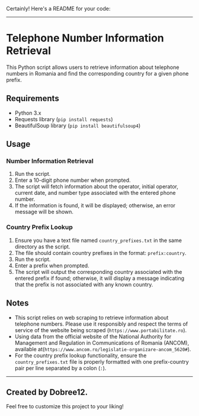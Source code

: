 Certainly! Here's a README for your code:

---

# Telephone Number Information Retrieval

This Python script allows users to retrieve information about telephone numbers in Romania and find the corresponding country for a given phone prefix.

## Requirements

- Python 3.x
- Requests library (`pip install requests`)
- BeautifulSoup library (`pip install beautifulsoup4`)

## Usage

### Number Information Retrieval

1. Run the script.
2. Enter a 10-digit phone number when prompted.
3. The script will fetch information about the operator, initial operator, current date, and number type associated with the entered phone number.
4. If the information is found, it will be displayed; otherwise, an error message will be shown.

### Country Prefix Lookup

1. Ensure you have a text file named `country_prefixes.txt` in the same directory as the script.
2. The file should contain country prefixes in the format: `prefix:country`.
3. Run the script.
4. Enter a prefix when prompted.
5. The script will output the corresponding country associated with the entered prefix if found; otherwise, it will display a message indicating that the prefix is not associated with any known country.

## Notes

- This script relies on web scraping to retrieve information about telephone numbers. Please use it responsibly and respect the terms of service of the website being scraped (`https://www.portabilitate.ro`).
- Using data from the official website of the National Authority for Management and Regulation in Communications of Romania (ANCOM), available at(`https://www.ancom.ro/legislatie-organizare-ancom_5620#`).
- For the country prefix lookup functionality, ensure the `country_prefixes.txt` file is properly formatted with one prefix-country pair per line separated by a colon (`:`).

---
## Created by Dobree12.

Feel free to customize this project to your liking! 
